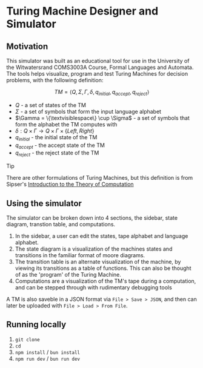 # Turing Machine Designer and Simulator

## Motivation

This simulator was built as an educational tool for use in the University of the Witwatersrand COMS3003A Course, Formal Languages and Automata.
The tools helps visualize, program and test Turing Machines for decision problems, with the following definition:

$$TM = \left< Q, \Sigma, \Gamma, \delta, q_{initial}, q_{accept}, q_{reject} \right>$$

* $Q$ - a set of states of the TM
* $\Sigma$ - a set of symbols that form the input language alphabet
* $\Gamma = \{\textvisiblespace\} \cup \Sigma$ - a set of symbols that form the alphabet the TM computes with
* $\delta: Q \times \Gamma \rightarrow Q \times \Gamma \times \{Left, Right\}$
* $q_{initial}$ - the initial state of the TM
* $q_{accept}$ - the accept state of the TM
* $q_{reject}$ - the reject state of the TM

> [!TIP]
> There are other formulations of Turing Machines, but this definition is from Sipser's [Introduction to the Theory of Computation](https://www.amazon.com/Introduction-Theory-Computation-Michael-Sipser/dp/113318779X)

## Using the simulator

The simulator can be broken down into 4 sections, the sidebar, state diagram, transtion table, and computations.

1. In the sidebar, a user can edit the states, tape alphabet and language alphabet.
2. The state diagram is a visualization of the machines states and transitions in the familiar format of moore diagrams.
3. The transition table is an alternate visualization of the machine, by viewing its transitions as a table of functions.
This can also be thought of as the 'program' of the Turing Machine.
4. Computations are a visualization of the TM's tape during a computation, and can be stepped through with rudimentary debugging tools

A TM is also saveble in a JSON format via `File > Save > JSON`, and then can later be uploaded with `File > Load > From File`.

## Running locally

1. `git clone`
2. `cd`
3. `npm install` / `bun install`
4. `npm run dev` / `bun run dev`
